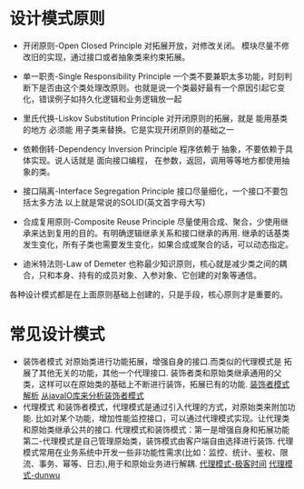 # 设计模式原则
* 开闭原则-Open Closed Principle
    对拓展开放，对修改关闭。 模块尽量不修改旧的实现，通过接口或者抽象类来约束拓展。
* 单一职责-Single Responsibility Principle
    一个类不要兼职太多功能，时刻判断下是否由这个类处理改原则。也就是说一个类最好最有一个原因引起它变化，错误例子如持久化逻辑和业务逻辑放一起
*  里氏代换-Liskov Substitution Principle
    对开闭原则的拓展，就是 能用基类的地方 必须能 用子类来替换。它是实现开闭原则的基础之一
* 依赖倒转-Dependency Inversion Principle
    程序依赖于 抽象，不要依赖于具体实现。说人话就是 面向接口编程， 在参数，返回，调用等等地方都使用抽象的类。
* 接口隔离-Interface Segregation Principle
    接口尽量细化，一个接口不要包括太多方法
以上就是常说的SOLID(英文首字母大写)

* 合成复用原则-Composite Reuse Principle
    尽量使用合成、聚合，少使用继承来达到复用的目的。有明确逻辑继承关系和接口继承的再用. 继承的话基类发生变化，所有子类也需要发生变化，如果合成或聚合的话，可以动态指定。
* 迪米特法则-Law of Demeter
    也称最少知识原则，核心就是减少类之间的耦合，只和本身、持有的成员对象、入参对象、它创建的对象等通信。
    
各种设计模式都是在上面原则基础上创建的，只是手段，核心原则才是重要的。

# 常见设计模式
* 装饰者模式
   对原始类进行功能拓展，增强自身的接口.而类似的代理模式是 拓展了其他无关的功能，其他一个代理接口.
    装饰者类和原始类继承通用的父类，这样可以在原始类的基础上不断进行装饰，拓展已有的功能.
    [装饰者模式解析](https://juejin.cn/post/6999268990971281439)
    [从javaIO库来分析装饰者模式](https://freegeektime.com/100039001/204845/)
* 代理模式
    和装饰者模式，代理模式是通过引入代理的方式，对原始类来附加功能. 比如对某个功能，增加性能监控接口，可以通过代理模式实现。让代理类和原始类继承公共的接口.
    代理模式和装饰模式：第一是增强自身和拓展功能  第二-代理模式是自己管理原始类，装饰模式由客户端自由选择进行装饰.
    代理模式常用在业务系统中开发一些非功能性需求(比如：监控、统计、鉴权、限流、事务、幂等、日志),用于和原始业务进行解耦.
    [代理模式-极客时间](https://freegeektime.com/100039001/201823/)
    [代理模式-dunwu](https://dunwu.github.io/design/pages/5a865c/#%E4%BC%98%E5%8C%96%E7%89%88%E6%9C%AC)

